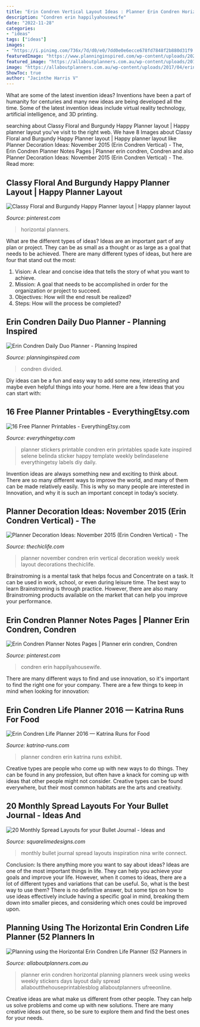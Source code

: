 ```yaml
---
title: "Erin Condren Vertical Layout Ideas : Planner Erin Condren Horizontal Planning Planners Week Using Weeks Weekly Stickers Days Layout Daily Spread Allaboutthehouseprintablesblog Allaboutplanners Ufreeonline"
description: "Condren erin happilyahousewife"
date: "2022-11-28"
categories:
- "ideas"
tags: ["ideas"]
images:
- "https://i.pinimg.com/736x/7d/d0/e0/7dd0e0e6ecce678fd7848f2b880d31f9.jpg"
featuredImage: "https://www.planninginspired.com/wp-content/uploads/2020/06/dailyduo9.jpg"
featured_image: "https://allaboutplanners.com.au/wp-content/uploads/2017/04/erin-condren-horizontal-life-planner-honest-review-weekly-planner-lined-checklist-planning-with-stickers-minimalist-planning-min-1024x768.jpg"
image: "https://allaboutplanners.com.au/wp-content/uploads/2017/04/erin-condren-horizontal-life-planner-honest-review-weekly-planner-lined-checklist-planning-with-stickers-minimalist-planning-min-1024x768.jpg"
ShowToc: true
author: "Jacinthe Harris V"
---
```



What are some of the latest invention ideas?
Inventions have been a part of humanity for centuries and many new ideas are being developed all the time. Some of the latest invention ideas include virtual reality technology, artificial intelligence, and 3D printing.

	

		
searching about Classy Floral and Burgundy Happy Planner layout | Happy planner layout you've visit to the right web. We have 8 Images about Classy Floral and Burgundy Happy Planner layout | Happy planner layout like Planner Decoration Ideas: November 2015 (Erin Condren Vertical) - The, Erin Condren Planner Notes Pages | Planner erin condren, Condren and also Planner Decoration Ideas: November 2015 (Erin Condren Vertical) - The. Read more:
		
    
## Classy Floral And Burgundy Happy Planner Layout | Happy Planner Layout

<img loading=lazy src="https://i.pinimg.com/originals/76/6e/6a/766e6ab97f6268f6a21908422014df2b.jpg" onerror="this.onerror=null;this.src='https://tse1.mm.bing.net/th?id=OIP.AVD0igY_5IhPElEfk1QoTgHaHa&amp;pid=15.1';" alt="Classy Floral and Burgundy Happy Planner layout | Happy planner layout">

_Source: pinterest.com_

>horizontal planners. 

	

What are the different types of ideas?
Ideas are an important part of any plan or project. They can be as small as a thought or as large as a goal that needs to be achieved. There are many different types of ideas, but here are four that stand out the most: 
1) Vision: A clear and concise idea that tells the story of what you want to achieve.
2) Mission: A goal that needs to be accomplished in order for the organization or project to succeed.
3) Objectives: How will the end result be realized? 
4) Steps: How will the process be completed?

    
## Erin Condren Daily Duo Planner - Planning Inspired

<img loading=lazy src="https://www.planninginspired.com/wp-content/uploads/2020/06/dailyduo9.jpg" onerror="this.onerror=null;this.src='https://tse1.mm.bing.net/th?id=OIP.jPEAfmD6QibTqiyoVRC2EQHaEK&amp;pid=15.1';" alt="Erin Condren Daily Duo Planner - Planning Inspired">

_Source: planninginspired.com_

>condren divided. 

	

Diy ideas can be a fun and easy way to add some new, interesting and maybe even helpful things into your home. Here are a few ideas that you can start with: 

    
## 16 Free Planner Printables - EverythingEtsy.com

<img loading=lazy src="https://www.everythingetsy.com/wp-content/uploads/2015/06/Free-Printable-Planner-Stickers-Kate-Spade-Inspired.jpg" onerror="this.onerror=null;this.src='https://tse1.mm.bing.net/th?id=OIP.xn42q3L3vEh1Bgabsbb3VwHaH_&amp;pid=15.1';" alt="16 Free Planner Printables - EverythingEtsy.com">

_Source: everythingetsy.com_

>planner stickers printable condren erin printables spade kate inspired selene belinda sticker happy template weekly belindaselene everythingetsy labels diy daily. 

	

Invention ideas are always something new and exciting to think about. There are so many different ways to improve the world, and many of them can be made relatively easily. This is why so many people are interested in Innovation, and why it is such an important concept in today’s society.

    
## Planner Decoration Ideas: November 2015 (Erin Condren Vertical) - The

<img loading=lazy src="http://thechiclife.com/wp-content/uploads/2015/12/PlannerNovember2015_WeekOf_02_L.jpg" onerror="this.onerror=null;this.src='https://tse4.mm.bing.net/th?id=OIP.aS3gwDQNF0Gukhaj2Ey-BwHaHa&amp;pid=15.1';" alt="Planner Decoration Ideas: November 2015 (Erin Condren Vertical) - The">

_Source: thechiclife.com_

>planner november condren erin vertical decoration weekly week layout decorations thechiclife. 

	

Brainstroming is a mental task that helps focus and Concentrate on a task. It can be used in work, school, or even during leisure time. The best way to learn Brainstroming is through practice. However, there are also many Brainstroming products available on the market that can help you improve your performance.

    
## Erin Condren Planner Notes Pages | Planner Erin Condren, Condren

<img loading=lazy src="https://i.pinimg.com/736x/7d/d0/e0/7dd0e0e6ecce678fd7848f2b880d31f9.jpg" onerror="this.onerror=null;this.src='https://tse4.mm.bing.net/th?id=OIP.uen8xCRl1U5rWw6qEAkr9QHaHa&amp;pid=15.1';" alt="Erin Condren Planner Notes Pages | Planner erin condren, Condren">

_Source: pinterest.com_

>condren erin happilyahousewife. 

	

There are many different ways to find and use innovation, so it's important to find the right one for your company. There are a few things to keep in mind when looking for innovation: 

    
## Erin Condren Life Planner 2016 — Katrina Runs For Food

<img loading=lazy src="https://www.katrina-runs.com/wp-content/uploads/2015/06/2015-02-26-14.45.08.jpg" onerror="this.onerror=null;this.src='https://tse3.mm.bing.net/th?id=OIP.VwoZmb9SWZLRF4rMKccmHQHaHa&amp;pid=15.1';" alt="Erin Condren Life Planner 2016 — Katrina Runs for Food">

_Source: katrina-runs.com_

>planner condren erin katrina runs exhibit. 

	

Creative types are people who come up with new ways to do things. They can be found in any profession, but often have a knack for coming up with ideas that other people might not consider. Creative types can be found everywhere, but their most common habitats are the arts and creativity.

    
## 20 Monthly Spread Layouts For Your Bullet Journal - Ideas And

<img loading=lazy src="https://images.squarespace-cdn.com/content/v1/58fda4dfe6f2e1ad3fdc2e1b/1528287664285-045LIU78TA71D4QX1IRN/ke17ZwdGBToddI8pDm48kIlJuM-XphtS8QKCTsebn2Z7gQa3H78H3Y0txjaiv_0fDoOvxcdMmMKkDsyUqMSsMWxHk725yiiHCCLfrh8O1z5QHyNOqBUUEtDDsRWrJLTmlMqpINHCYwrjchQjceiMlYCL3b70DYKMB-xc7xAKPE5l7O5IcifI9kRmd4fcaBSj/bujobeyond.jpg" onerror="this.onerror=null;this.src='https://tse4.mm.bing.net/th?id=OIP.XpC3XAGQ2JfAAPQI0U4xjQHaHX&amp;pid=15.1';" alt="20 Monthly Spread Layouts for your Bullet Journal - Ideas and">

_Source: squarelimedesigns.com_

>monthly bullet journal spread layouts inspiration nina write connect. 

	

Conclusion: Is there anything more you want to say about ideas?
Ideas are one of the most important things in life. They can help you achieve your goals and improve your life. However, when it comes to ideas, there are a lot of different types and variations that can be useful. So, what is the best way to use them? There is no definitive answer, but some tips on how to use ideas effectively include having a specific goal in mind, breaking them down into smaller pieces, and considering which ones could be improved upon.

    
## Planning Using The Horizontal Erin Condren Life Planner (52 Planners In

<img loading=lazy src="https://allaboutplanners.com.au/wp-content/uploads/2017/04/erin-condren-horizontal-life-planner-honest-review-weekly-planner-lined-checklist-planning-with-stickers-minimalist-planning-min-1024x768.jpg" onerror="this.onerror=null;this.src='https://tse3.mm.bing.net/th?id=OIP.xp7qA6XBNaLobP_jrBQP3QHaFj&amp;pid=15.1';" alt="Planning using the Horizontal Erin Condren Life Planner (52 Planners in">

_Source: allaboutplanners.com.au_

>planner erin condren horizontal planning planners week using weeks weekly stickers days layout daily spread allaboutthehouseprintablesblog allaboutplanners ufreeonline. 

	

Creative ideas are what make us different from other people. They can help us solve problems and come up with new solutions. There are many creative ideas out there, so be sure to explore them and find the best ones for your needs.

